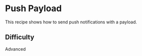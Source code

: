 # Push Payload

This recipe shows how to send push notifications with a payload.

## Difficulty
Advanced
